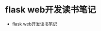 # flask web开发读书笔记

<!-- TOC -->

- [flask web开发读书笔记](#flask-web%e5%bc%80%e5%8f%91%e8%af%bb%e4%b9%a6%e7%ac%94%e8%ae%b0)

<!-- /TOC -->
